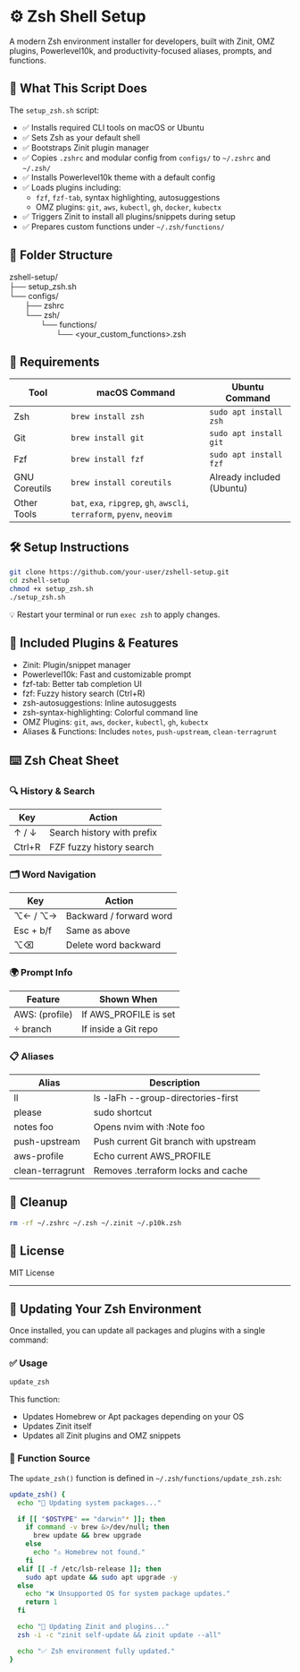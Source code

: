 # ⚙️ Zsh Shell Setup

A modern Zsh environment installer for developers, built with Zinit, OMZ plugins, Powerlevel10k, and productivity-focused aliases, prompts, and functions.

## 🚀 What This Script Does

The `setup_zsh.sh` script:

- ✅ Installs required CLI tools on macOS or Ubuntu  
- ✅ Sets Zsh as your default shell  
- ✅ Bootstraps Zinit plugin manager  
- ✅ Copies `.zshrc` and modular config from `configs/` to `~/.zshrc` and `~/.zsh/`  
- ✅ Installs Powerlevel10k theme with a default config  
- ✅ Loads plugins including:  
  - `fzf`, `fzf-tab`, syntax highlighting, autosuggestions  
  - OMZ plugins: `git`, `aws`, `kubectl`, `gh`, `docker`, `kubectx`  
- ✅ Triggers Zinit to install all plugins/snippets during setup  
- ✅ Prepares custom functions under `~/.zsh/functions/`

## 📁 Folder Structure

zshell-setup/  
├── setup_zsh.sh  
└── configs/  
  ├── zshrc  
  └── zsh/  
    └── functions/  
      └── <your_custom_functions>.zsh  

## 🧰 Requirements

| Tool         | macOS Command              | Ubuntu Command                     |
|--------------|----------------------------|-------------------------------------|
| Zsh          | `brew install zsh`         | `sudo apt install zsh`             |
| Git          | `brew install git`         | `sudo apt install git`             |
| Fzf          | `brew install fzf`         | `sudo apt install fzf`             |
| GNU Coreutils| `brew install coreutils`   | Already included (Ubuntu)          |
| Other Tools  | `bat`, `exa`, `ripgrep`, `gh`, `awscli`, `terraform`, `pyenv`, `neovim` |

## 🛠️ Setup Instructions

```bash
git clone https://github.com/your-user/zshell-setup.git
cd zshell-setup
chmod +x setup_zsh.sh
./setup_zsh.sh
```

💡 Restart your terminal or run `exec zsh` to apply changes.

## 🔐 Included Plugins & Features

- Zinit: Plugin/snippet manager  
- Powerlevel10k: Fast and customizable prompt  
- fzf-tab: Better tab completion UI  
- fzf: Fuzzy history search (Ctrl+R)  
- zsh-autosuggestions: Inline autosuggests  
- zsh-syntax-highlighting: Colorful command line  
- OMZ Plugins: `git`, `aws`, `docker`, `kubectl`, `gh`, `kubectx`  
- Aliases & Functions: Includes `notes`, `push-upstream`, `clean-terragrunt`

## ⌨️ Zsh Cheat Sheet

### 🔍 History & Search

| Key        | Action                     |
|------------|----------------------------|
| ↑ / ↓      | Search history with prefix |
| Ctrl+R     | FZF fuzzy history search   |

### 🗂 Word Navigation

| Key        | Action                      |
|------------|-----------------------------|
| ⌥← / ⌥→    | Backward / forward word     |
| Esc + b/f  | Same as above               |
| ⌥⌫        | Delete word backward        |

### 🌍 Prompt Info

| Feature        | Shown When             |
|----------------|------------------------|
| AWS: (profile) | If AWS_PROFILE is set |
|  branch       | If inside a Git repo   |

### 📋 Aliases

| Alias             | Description                              |
|-------------------|------------------------------------------|
| ll                | ls -laFh --group-directories-first       |
| please            | sudo shortcut                            |
| notes foo         | Opens nvim with :Note foo                |
| push-upstream     | Push current Git branch with upstream    |
| aws-profile       | Echo current AWS_PROFILE                 |
| clean-terragrunt  | Removes .terraform locks and cache       |

## 🧼 Cleanup

```bash
rm -rf ~/.zshrc ~/.zsh ~/.zinit ~/.p10k.zsh
```

## 📜 License

MIT License

---

## 🔄 Updating Your Zsh Environment

Once installed, you can update all packages and plugins with a single command:

### ✅ Usage

```bash
update_zsh
```

This function:

- Updates Homebrew or Apt packages depending on your OS
- Updates Zinit itself
- Updates all Zinit plugins and OMZ snippets

### 🧩 Function Source

The `update_zsh()` function is defined in `~/.zsh/functions/update_zsh.zsh`:

```zsh
update_zsh() {
  echo "🔄 Updating system packages..."

  if [[ "$OSTYPE" == "darwin"* ]]; then
    if command -v brew &>/dev/null; then
      brew update && brew upgrade
    else
      echo "⚠️ Homebrew not found."
    fi
  elif [[ -f /etc/lsb-release ]]; then
    sudo apt update && sudo apt upgrade -y
  else
    echo "❌ Unsupported OS for system package updates."
    return 1
  fi

  echo "🔄 Updating Zinit and plugins..."
  zsh -i -c "zinit self-update && zinit update --all"

  echo "✅ Zsh environment fully updated."
}
```
